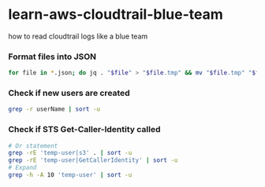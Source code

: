 # learn-aws-cloudtrail-blue-team
how to read cloudtrail logs like a blue team

### Format files into JSON
```bash
for file in *.json; do jq . "$file" > "$file.tmp" && mv "$file.tmp" "$file"; done
```
### Check if new users are created
```bash
grep -r userName | sort -u
```
### Check if STS Get-Caller-Identity called
```bash
# Or statement
grep -rE 'temp-user|s3' . | sort -u
grep -rE 'temp-user|GetCallerIdentity' | sort -u
# Expand 
grep -h -A 10 'temp-user' | sort -u
```

